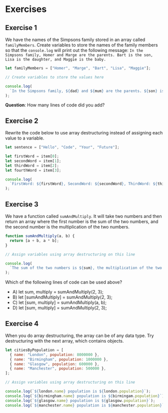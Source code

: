 # Exercises

## Exercise 1

We have the names of the Simpsons family stored in an array called `familyMembers`. Create variables to store the names of the family members so that the `console.log` will print out the following message: `In the Simpsons family, Homer and Marge are the parents. Bart is the son, Lisa is the daughter, and Maggie is the baby.`

```js
let familyMembers = ["Homer", "Marge", "Bart", "Lisa", "Maggie"];

// Create variables to store the values here

console.log(
  `In the Simpsons family, ${dad} and ${mum} are the parents. ${son} is the son, ${daughter} is the daughter, and ${baby} is the baby.`
);

```

**Question**: How many lines of code did you add?

## Exercise 2

Rewrite the code below to use array destructuring instead of assigning each value to a variable.

```js
let sentence = ["Hello", "Code", "Your", "Future"];

let firstWord = item[0];
let secondWord = item[1];
let thirdWord = item[2];
let fourthWord = item[3];

console.log(
  `FirstWord: ${firstWord}, SecondWord: ${secondWord}, ThirdWord: ${thirdWord}, FourthWord: ${fourthWord},`
);
```

## Exercise 3

We have a function called `sumAndMultiply`. It will take two numbers and then return an array where the first number is the sum of the two numbers, and the second number is the multiplication of the two numbers.

```js
function sumAndMultiply(a, b) {
  return [a + b, a * b];
}

// Assign variables using array destructuring on this line

console.log(
  `The sum of the two numbers is ${sum}, the multiplication of the two numbers is ${multiply}`
);
```

Which of the following lines of code can be used above?

- A) let sum, multiply = sumAndMultiply(2, 3);
- B) let [sumAndMultiply] = sumAndMultiply(2, 3);
- C) let [sum, multiply] = sumAndMultiply(a, b);
- D) let [sum, multiply] = sumAndMultiply(2, 3);

## Exercise 4

When you do array destructuring, the array can be of any data type. Try destructuring with the next array, which contains objects.

```js
let citiesByPopulation = [
  { name: "London", population: 8000000 },
  { name: "Birmingham", population: 1000000 },
  { name: "Glasgow", population: 600000 },
  { name: "Manchester", population: 500000 },
];

// Assign variables using array destructuring on this line

console.log(`${london.name} population is ${london.population}`);
console.log(`${birmingham.name} population is ${birmingam.population}`);
console.log(`${glasgow.name} population is ${glasgow.population}`);
console.log(`${manchester.name} population is ${manchester.population}`);
```
